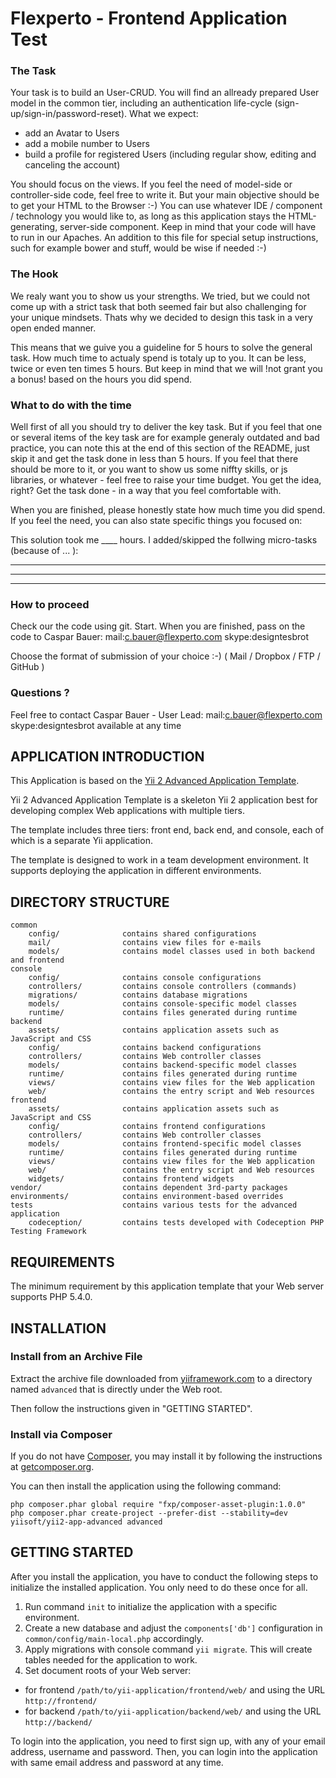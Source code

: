 Flexperto - Frontend Application Test
=====================================

### The Task

Your task is to build an User-CRUD. You will find an allready prepared User model in the common tier,
including an authentication life-cycle (sign-up/sign-in/password-reset). What we expect:
- add an Avatar to Users
- add a mobile number to Users
- build a profile for registered Users (including regular show, editing and canceling the account)

You should focus on the views. If you feel the need of model-side or controller-side code, feel free to write it.
But your main objective should be to get your HTML to the Browser :-) You can use whatever IDE / component / technology 
you would like to, as long as this application stays the HTML-generating, server-side component. Keep in mind
that your code will have to run in our Apaches. An addition to this file for special setup instructions,
such for example bower and stuff, would be wise if needed :-)

### The Hook

We realy want you to show us your strengths. We tried, but we could not come up with a strict task
that both seemed fair but also challenging for your unique mindsets. Thats why we decided to design
this task in a very open ended manner.

This means that we guive you a guideline for 5 hours to solve the general task. How much time to actualy spend
is totaly up to you. It can be less, twice or even ten times 5 hours. But keep in mind that we will !not grant you a bonus!
based on the hours you did spend.

### What to do with the time

Well first of all you should try to deliver the key task. But if you feel that one or several items of the
key task are for example generaly outdated and bad practice, you can note this at the end of this section of the README,
just skip it and get the task done in less than 5 hours. If you feel that there should be more to it, or you want to show
us some niffty skills, or js libraries, or whatever - feel free to raise your time budget. You get the idea, right?
Get the task done - in a way that you feel comfortable with.

When you are finished, please honestly state how much time you did spend. If you feel the need, you can also
state specific things you focused on:

This solution took me ____ hours.
I added/skipped the follwing micro-tasks (because of ... ):
__________________
__________________
__________________


### How to proceed

Check our the code using git. Start. When you are finished, pass on the code to Caspar Bauer:
mail:c.bauer@flexperto.com
skype:designtesbrot

Choose the format of submission of your choice :-) ( Mail / Dropbox / FTP / GitHub )


### Questions ?

Feel free to contact Caspar Bauer - User Lead:
mail:c.bauer@flexperto.com
skype:designtesbrot
available at any time


APPLICATION INTRODUCTION
------------------------ 

This Application is based on the [Yii 2 Advanced Application Template](https://github.com/yiisoft/yii2-app-advanced).

Yii 2 Advanced Application Template is a skeleton Yii 2 application best for
developing complex Web applications with multiple tiers.

The template includes three tiers: front end, back end, and console, each of which
is a separate Yii application.

The template is designed to work in a team development environment. It supports
deploying the application in different environments.


DIRECTORY STRUCTURE
-------------------

```
common
    config/              contains shared configurations
    mail/                contains view files for e-mails
    models/              contains model classes used in both backend and frontend
console
    config/              contains console configurations
    controllers/         contains console controllers (commands)
    migrations/          contains database migrations
    models/              contains console-specific model classes
    runtime/             contains files generated during runtime
backend
    assets/              contains application assets such as JavaScript and CSS
    config/              contains backend configurations
    controllers/         contains Web controller classes
    models/              contains backend-specific model classes
    runtime/             contains files generated during runtime
    views/               contains view files for the Web application
    web/                 contains the entry script and Web resources
frontend
    assets/              contains application assets such as JavaScript and CSS
    config/              contains frontend configurations
    controllers/         contains Web controller classes
    models/              contains frontend-specific model classes
    runtime/             contains files generated during runtime
    views/               contains view files for the Web application
    web/                 contains the entry script and Web resources
    widgets/             contains frontend widgets
vendor/                  contains dependent 3rd-party packages
environments/            contains environment-based overrides
tests                    contains various tests for the advanced application
    codeception/         contains tests developed with Codeception PHP Testing Framework
```


REQUIREMENTS
------------

The minimum requirement by this application template that your Web server supports PHP 5.4.0.


INSTALLATION
------------

### Install from an Archive File

Extract the archive file downloaded from [yiiframework.com](http://www.yiiframework.com/download/) to
a directory named `advanced` that is directly under the Web root.

Then follow the instructions given in "GETTING STARTED".


### Install via Composer

If you do not have [Composer](http://getcomposer.org/), you may install it by following the instructions
at [getcomposer.org](http://getcomposer.org/doc/00-intro.md#installation-nix).

You can then install the application using the following command:

~~~
php composer.phar global require "fxp/composer-asset-plugin:1.0.0"
php composer.phar create-project --prefer-dist --stability=dev yiisoft/yii2-app-advanced advanced
~~~


GETTING STARTED
---------------

After you install the application, you have to conduct the following steps to initialize
the installed application. You only need to do these once for all.

1. Run command `init` to initialize the application with a specific environment.
2. Create a new database and adjust the `components['db']` configuration in `common/config/main-local.php` accordingly.
3. Apply migrations with console command `yii migrate`. This will create tables needed for the application to work.
4. Set document roots of your Web server:

- for frontend `/path/to/yii-application/frontend/web/` and using the URL `http://frontend/`
- for backend `/path/to/yii-application/backend/web/` and using the URL `http://backend/`

To login into the application, you need to first sign up, with any of your email address, username and password.
Then, you can login into the application with same email address and password at any time.
